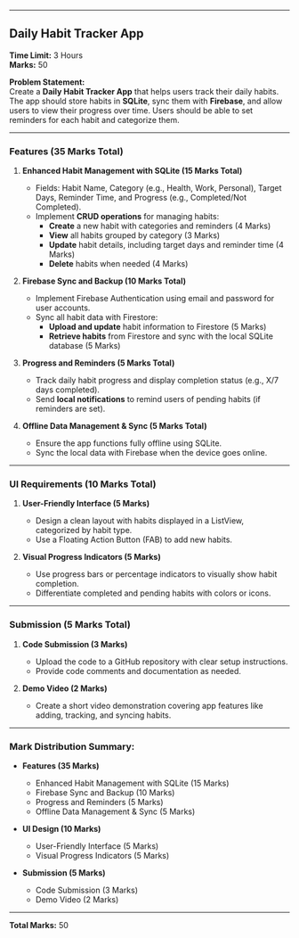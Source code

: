 
---

## **Daily Habit Tracker App**  
**Time Limit:** 3 Hours  
**Marks:** 50  

**Problem Statement:**  
Create a **Daily Habit Tracker App** that helps users track their daily habits. The app should store habits in **SQLite**, sync them with **Firebase**, and allow users to view their progress over time. Users should be able to set reminders for each habit and categorize them.

---

### **Features (35 Marks Total)**  

1. **Enhanced Habit Management with SQLite (15 Marks Total)**  
   - Fields: Habit Name, Category (e.g., Health, Work, Personal), Target Days, Reminder Time, and Progress (e.g., Completed/Not Completed).  
   - Implement **CRUD operations** for managing habits:  
     - **Create** a new habit with categories and reminders (4 Marks)  
     - **View** all habits grouped by category (3 Marks)  
     - **Update** habit details, including target days and reminder time (4 Marks)  
     - **Delete** habits when needed (4 Marks)

2. **Firebase Sync and Backup (10 Marks Total)**  
   - Implement Firebase Authentication using email and password for user accounts.  
   - Sync all habit data with Firestore:  
     - **Upload and update** habit information to Firestore (5 Marks)  
     - **Retrieve habits** from Firestore and sync with the local SQLite database (5 Marks)

3. **Progress and Reminders (5 Marks Total)**  
   - Track daily habit progress and display completion status (e.g., X/7 days completed).  
   - Send **local notifications** to remind users of pending habits (if reminders are set).

4. **Offline Data Management & Sync (5 Marks Total)**  
   - Ensure the app functions fully offline using SQLite.  
   - Sync the local data with Firebase when the device goes online.

---

### **UI Requirements (10 Marks Total)**  

1. **User-Friendly Interface (5 Marks)**  
   - Design a clean layout with habits displayed in a ListView, categorized by habit type.  
   - Use a Floating Action Button (FAB) to add new habits.

2. **Visual Progress Indicators (5 Marks)**  
   - Use progress bars or percentage indicators to visually show habit completion.  
   - Differentiate completed and pending habits with colors or icons.

---

### **Submission (5 Marks Total)**  

1. **Code Submission (3 Marks)**  
   - Upload the code to a GitHub repository with clear setup instructions.  
   - Provide code comments and documentation as needed.

2. **Demo Video (2 Marks)**  
   - Create a short video demonstration covering app features like adding, tracking, and syncing habits.

---

### **Mark Distribution Summary:**

- **Features (35 Marks)**  
   - Enhanced Habit Management with SQLite (15 Marks)  
   - Firebase Sync and Backup (10 Marks)  
   - Progress and Reminders (5 Marks)  
   - Offline Data Management & Sync (5 Marks)  

- **UI Design (10 Marks)**  
   - User-Friendly Interface (5 Marks)  
   - Visual Progress Indicators (5 Marks)  

- **Submission (5 Marks)**  
   - Code Submission (3 Marks)  
   - Demo Video (2 Marks)  

---

**Total Marks:** 50

